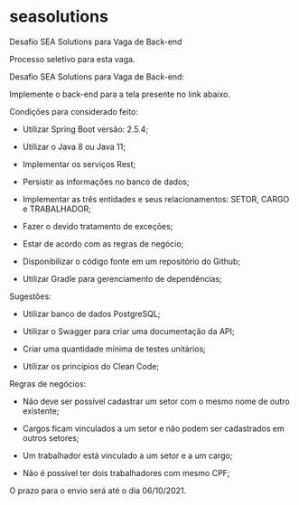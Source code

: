 # seasolutions
Desafio SEA Solutions para Vaga de Back-end

Processo seletivo para esta vaga.

Desafio SEA Solutions para Vaga de Back-end:

Implemente o back-end para a tela presente no link abaixo.

Condições para considerado feito:

 - Utilizar Spring Boot versão: 2.5.4;
 
 - Utilizar o Java 8 ou Java 11;
 
 - Implementar os serviços Rest;
 
 - Persistir as informações no banco de dados;
 
 - Implementar as três entidades e seus relacionamentos: SETOR, CARGO e TRABALHADOR;
 
 - Fazer o devido tratamento de exceções;

 - Estar de acordo com as regras de negócio;
 
 - Disponibilizar o código fonte em um repositório do Github;

 - Utilizar Gradle para gerenciamento de dependências;

Sugestões:

 - Utilizar banco de dados PostgreSQL;
 
 - Utilizar o Swagger para criar uma documentação da API;
 
 - Criar uma quantidade mínima de testes unitários;
 
 - Utilizar os princípios do Clean Code;

Regras de negócios:

 - Não deve ser possível cadastrar um setor com o mesmo nome de outro existente;

 - Cargos ficam vinculados a um setor e não podem ser cadastrados em outros setores;

 - Um trabalhador está vinculado a um setor e a um cargo;

 - Não é possível ter dois trabalhadores com mesmo CPF;

O prazo para o envio será até o dia 06/10/2021.
